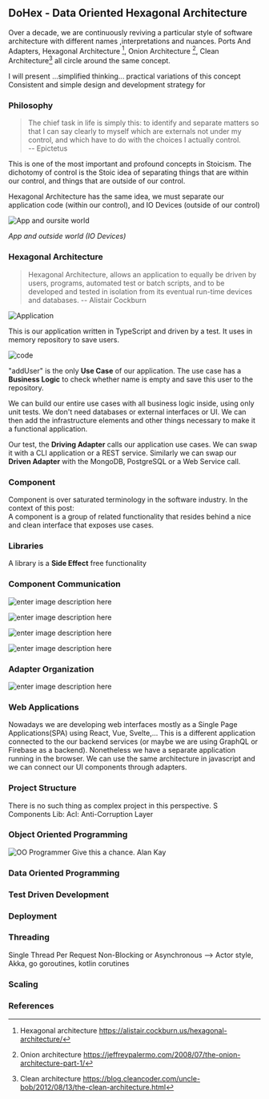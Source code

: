 ## DoHex - Data Oriented Hexagonal Architecture 

Over a decade, we are continuously reviving a particular style of software architecture with different names ,interpretations and nuances. Ports And Adapters, Hexagonal Architecture [^1], Onion Architecture [^2], Clean Architecture[^3] all circle around the same concept.  
 
I will present ...simplified thinking... practical variations of this concept
Consistent and simple design and development strategy for 
 
### Philosophy  

> The chief task in life is simply this: to identify and separate matters so that I can say clearly to myself which are externals not under my control, and which have to do with the choices I actually control.  
> -- Epictetus

This is one of the most important and profound concepts in Stoicism. The dichotomy of control is the Stoic idea of separating things that are within our control, and things that are outside of our control.   

Hexagonal Architecture has the same idea, we must separate our application code (within our control), and IO Devices (outside of our control)  

![App and oursite world](https://raw.githubusercontent.com/alicemunsal/dohex/master/diagrams/1-App.png)

*App and outside world (IO Devices)*  

### Hexagonal Architecture  
> Hexagonal Architecture, allows an application to equally be driven by users, programs, automated test or batch scripts, and to be developed and tested in isolation from its eventual run-time devices and databases.
> -- Alistair Cockburn  

![Application](https://raw.githubusercontent.com/alicemunsal/dohex/master/diagrams/1-Hex.png)

This is our application written in TypeScript and driven by a test. It uses in memory repository to save users.  

![code](https://raw.githubusercontent.com/alicemunsal/dohex/master/diagrams/1-Code.png)

"addUser" is the only **Use Case** of our application. The use case has a **Business Logic** to check whether name is empty and save this user to the repository.   

We can build our entire use cases with all business logic inside, using only unit tests. We don't need databases or external interfaces or UI. We can then add the infrastructure elements and other things necessary to make it a functional application.  

Our test, the **Driving Adapter** calls our application use cases. We can swap it with a CLI application or  a REST service. Similarly we can swap our **Driven Adapter** with the MongoDB, PostgreSQL or a Web Service call. 

### Component 

Component is over saturated terminology in the software industry. In the context of this post:  
A component is a group of related functionality that resides behind a nice and clean interface that exposes use cases. 

### Libraries  
A library is a **Side Effect** free functionality 

### Component Communication

![enter image description here](https://raw.githubusercontent.com/alicemunsal/dohex/master/diagrams/1-Event%20Bus.png)

![enter image description here](https://raw.githubusercontent.com/alicemunsal/dohex/master/diagrams/1-Shared%20Data.png)

![enter image description here](https://raw.githubusercontent.com/alicemunsal/dohex/master/diagrams/1-Service.png)

![enter image description here](https://raw.githubusercontent.com/alicemunsal/dohex/master/diagrams/1-Direct.png)

### Adapter Organization

![enter image description here](https://raw.githubusercontent.com/alicemunsal/dohex/master/diagrams/1-Adapter%20Organization.png)

### Web Applications

Nowadays we are developing web interfaces mostly as a Single Page Applications(SPA) using React, Vue, Svelte,... This is a different application connected to the our backend services (or maybe we are using GraphQL or Firebase as a backend). Nonetheless we have a separate application running in the browser. We can use the same architecture in javascript and we can connect our UI components through adapters.

### Project Structure
There is no such thing as complex project in this perspective. S
Components
Lib: 
Acl: Anti-Corruption Layer 

### Object Oriented Programming
![OO Programmer](https://raw.githubusercontent.com/alicemunsal/dohex/master/diagrams/ooprogrammer.png)
Give this a chance.
Alan Kay 

### Data Oriented Programming

### Test Driven Development

### Deployment


### Threading
Single Thread Per Request
Non-Blocking or Asynchronous  --> Actor style, Akka, go goroutines, kotlin corutines

### Scaling

### References
[^1]: Hexagonal architecture https://alistair.cockburn.us/hexagonal-architecture/  
[^2]: Onion architecture https://jeffreypalermo.com/2008/07/the-onion-architecture-part-1/  
[^3]: Clean architecture https://blog.cleancoder.com/uncle-bob/2012/08/13/the-clean-architecture.html  

[^4]: Divide and conquer algorithm https://en.wikipedia.org/wiki/Divide-and-conquer_algorithm  
[^]: Enterprise Integration Patterns (EIP) https://camel.apache.org/components/3.18.x/eips/enterprise-integration-patterns.html  
[^]: Screaming Architecture http://blog.cleancoder.com/uncle-bob/2011/09/30/Screaming-Architecture.html  
[^]: C4 Model https://c4model.com/  
[^]: Anti-corruption Layer (ACL) https://deviq.com/domain-driven-design/anti-corruption-layer  
[^]: The Origin of Complexity https://itnext.io/the-origin-of-complexity-8ecb39130fc  
[^]: Package by component http://www.codingthearchitecture.com/2015/03/08/package_by_component_and_architecturally_aligned_testing.html  
[^]: Data-Oriented Design and C++ https://www.youtube.com/watch?v=rX0ItVEVjHc  
[^]: The Many Meanings of Event-Driven Architecture https://www.youtube.com/watch?v=STKCRSUsyP0  
[^]: Entity Component System https://en.wikipedia.org/wiki/Entity_component_system  


<!--stackedit_data:
eyJoaXN0b3J5IjpbLTc4MDYyMjgwNywtMTQ2NzA5Nzg1NSwyMD
AxMjk5MjgsNzQxMjkxODk0LDczNTc1MjIwNSwtMTU1NTAwODgw
LC0xNTY3MjI5NzQ4LC0xMzc3MjY4MTQzLC02MjEzODQ1NTAsNT
IzNjI3MTY0LC0yNjYxOTg5MDYsLTY4NTA0NjQ5MCwtMTA1Nzkw
ODY4OSwtMTk1MDcwNjM4MSwyMTMxNDk4NjI5LC01ODY3MjU3OS
w3MDY4NDM2ODcsMTgwMzI2NDc1OSwxNTcwNzkxODExLC0xNzQw
MDIwNDg3XX0=
-->